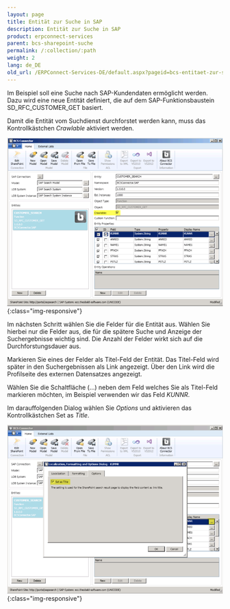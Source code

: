 ```yaml
---
layout: page
title: Entität zur Suche in SAP
description: Entität zur Suche in SAP
product: erpconnect-services
parent: bcs-sharepoint-suche
permalink: /:collection/:path
weight: 2
lang: de_DE
old_url: /ERPConnect-Services-DE/default.aspx?pageid=bcs-entitaet-zur-suche-in-sap
---
```


Im Beispiel soll eine Suche nach SAP-Kundendaten ermöglicht werden. Dazu wird eine neue Entität definiert, die auf dem SAP-Funktionsbaustein SD_RFC_CUSTOMER_GET basiert.

Damit die Entität vom Suchdienst durchforstet werden kann, muss das Kontrollkästchen *Crawlable* aktiviert werden.

![BCS-Search-Entity](/img/content/BCS-Search-Entity.png){:class="img-responsive"}

Im nächsten Schritt wählen Sie die Felder für die Entität aus. Wählen Sie hierbei nur die Felder aus, die für die spätere Suche und Anzeige der Suchergebnisse wichtig sind. Die Anzahl der Felder wirkt sich auf die Durchforstungsdauer aus.

Markieren Sie eines der Felder als Titel-Feld der Entität. Das Titel-Feld wird später in den Suchergebnissen als Link angezeigt. Über den Link wird die Profilseite des externen Datensatzes angezeigt.

Wählen Sie die Schaltfläche (…) neben dem Feld welches Sie als Titel-Feld markieren möchten, im Beispiel verwenden wir das Feld *KUNNR*.

Im darauffolgenden Dialog wählen Sie *Options* und aktivieren das Kontrollkästchen Set as *Title*.

![BCS-Search-Set-Title](/img/content/BCS-Search-Set-Title.png){:class="img-responsive"}
